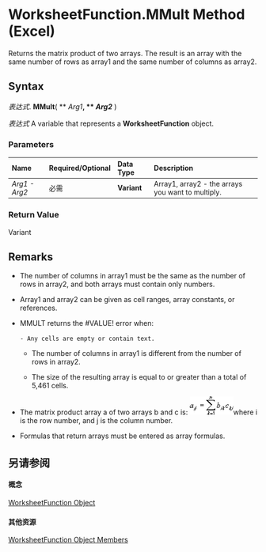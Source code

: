 
# WorksheetFunction.MMult Method (Excel)

Returns the matrix product of two arrays. The result is an array with the same number of rows as array1 and the same number of columns as array2.


## Syntax

 _表达式_. **MMult**( ** _Arg1_**, ** _Arg2_** )

 _表达式_ A variable that represents a **WorksheetFunction** object.


### Parameters



|**Name**|**Required/Optional**|**Data Type**|**Description**|
|:-----|:-----|:-----|:-----|
| _Arg1 - Arg2_|必需|**Variant**|Array1, array2 - the arrays you want to multiply.|

### Return Value

Variant


## Remarks




- The number of columns in array1 must be the same as the number of rows in array2, and both arrays must contain only numbers. 
    
- Array1 and array2 can be given as cell ranges, array constants, or references.
    
- MMULT returns the #VALUE! error when:
    
      - Any cells are empty or contain text.
    
  - The number of columns in array1 is different from the number of rows in array2.
    
  - The size of the resulting array is equal to or greater than a total of 5,461 cells.
    
- The matrix product array a of two arrays b and c is:
![](images/awfmmult_ZA06051209.gif)where i is the row number, and j is the column number. 
    
- Formulas that return arrays must be entered as array formulas.
    

## 另请参阅


#### 概念


[WorksheetFunction Object](7b1d5639-363d-632c-2cf0-2232562646b6.md)
#### 其他资源


[WorksheetFunction Object Members](http://msdn.microsoft.com/library/6811ca87-4b53-0bff-88c9-30bf7497879a%28Office.15%29.aspx)